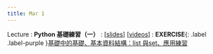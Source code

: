 ```yaml
---
title: Mar 1
---
```


Lecture
: **Python 基礎練習（一）**
  : [[slides](https://docs.google.com/presentation/d/1BNi5WUlVA9RHccv0dTPflVIpLVUZF-Mkre6jKtwSPBY/edit?usp=sharing)] [[videos](https://youtu.be/CCVZ87Q3k-8)]
: **EXERCISE**{: .label .label-purple }[基礎中的基礎、基本資料結構：list 與set、應用練習](https://colab.research.google.com/drive/1b575MkoXAkHKmfWHkW5QQoZNL7FPXF-r?usp=sharing)
